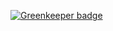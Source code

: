 

[![Greenkeeper badge](https://badges.greenkeeper.io/heneise/api-to-swagger.svg)](https://greenkeeper.io/)